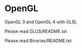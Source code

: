 OpenGL
======

OpenGL 3 and OpenGL 4 with GLSL

Please read GLUS/README.txt

Please read Binaries/README.txt
